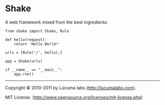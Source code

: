 # Shake


A web framework mixed from the best ingredients:

    from shake import Shake, Rule

    def hello(request):
        return 'Hello World!'

    urls = [Rule('/', hello),]

    app = Shake(urls)

    if __name__ == "__main__":
        app.run()


--------
Copyright © 2010-2011 by Lúcuma labs (http://lucumalabs.com).

MIT License. (http://www.opensource.org/licenses/mit-license.php)
